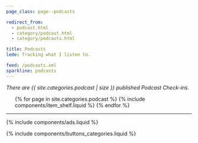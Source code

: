 ```yaml
---
page_class: page--podcasts

redirect_from:
  - podcast.html
  - category/podcast.html
  - category/podcasts.html

title: Podcasts
lede: Tracking what I listen to.

feed: /podcasts.xml
sparkline: podcasts
---
```


*There are {{ site.categories.podcast | size }} published Podcast Check-ins.*

<div class="h-feed" id="podcasts">
        <ol class="shelf" role="list">
        {% for page in site.categories.podcast %}
            {% include components/item_shelf.liquid %}
        {% endfor %}
    </ol>
</div>

--------

{% include components/ads.liquid %}

{% include components/buttons_categories.liquid %}
